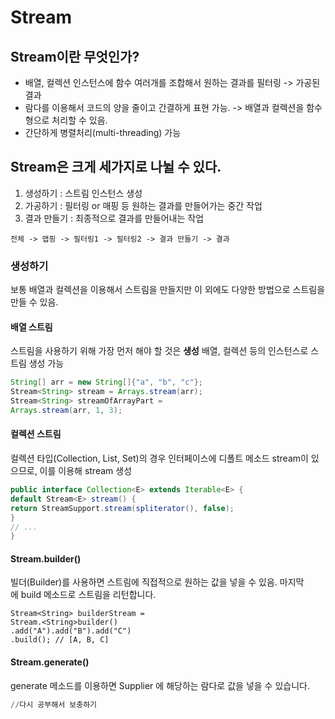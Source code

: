 # Stream
## Stream이란 무엇인가?

* 배열, 컬렉션 인스턴스에 함수 여러개를 조합해서 원하는 결과를 필터링 -> 가공된 결과
* 람다를 이용해서 코드의 양을 줄이고 간결하게 표현 가능. -> 배열과 컬렉션을 함수형으로 처리할 수 있음.
* 간단하게 병렬처리(multi-threading) 가능

## Stream은 크게 세가지로 나뉠 수 있다.
1. 생성하기 : 스트림 인스턴스 생성
2. 가공하기 : 필터링 or 매핑 등 원하는 결과를 만들어가는 중간 작업
3. 결과 만들기 : 최종적으로 결과를 만들어내는 작업

``` 전체 -> 맵핑 -> 필터링1 -> 필터링2 -> 결과 만들기 -> 결과 ```

### 생성하기
보통 배열과 컬렉션을 이용해서 스트림을 만들지만 이 외에도 다양한 방법으로 스트림을 만들 수 있음.

#### 배열 스트림
스트림을 사용하기 위해 가장 먼저 해야 할 것은 <strong>생성</strong>
배열, 컬렉션 등의 인스턴스로 스트림 생성 가능
```java
String[] arr = new String[]{"a", "b", "c"};
Stream<String> stream = Arrays.stream(arr);
Stream<String> streamOfArrayPart = 
Arrays.stream(arr, 1, 3);
```
#### 컬렉션 스트림
컬렉션 타입(Collection, List, Set)의 경우 인터페이스에 디폴트 메소드 stream이 있으므로, 이를 이용해 stream 생성
```java
public interface Collection<E> extends Iterable<E> {
default Stream<E> stream() {
return StreamSupport.stream(spliterator(), false);
} 
// ...
}
```
#### Stream.builder()
빌더(Builder)를 사용하면 스트림에 직접적으로 원하는 값을 넣을 수 있음. 마지막에 build 메소드로 스트림을 리턴합니다.
```
Stream<String> builderStream =
Stream.<String>builder()
.add("A").add("B").add("C")
.build(); // [A, B, C]
```

#### Stream.generate()
generate 메소드를 이용하면 Supplier<T> 에 해당하는 람다로 값을 넣을 수 있습니다.
```python
//다시 공부해서 보충하기
```
